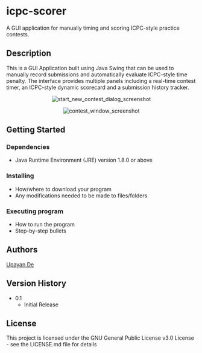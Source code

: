 # icpc-scorer

A GUI application for manually timing and scoring ICPC-style practice contests.

## Description

This is a GUI Application built using Java Swing that can be used to manually record submissions and automatically evaluate ICPC-style time penalty. The interface provides multiple panels including a real-time contest timer, an ICPC-style dynamic scorecard and a submission history tracker.

<p align = "center">
    <img src = "https://github.com/de-upayan/icpc-scorer/assets/96875426/8927f99e-2d81-4b68-a097-570ffa0e9bfc" alt = "start_new_contest_dialog_screenshot">
</p>

<p align = "center">
    <img src = "https://github.com/de-upayan/icpc-scorer/assets/96875426/709e9dbc-fd62-4944-8ebf-16d7ff251da5" alt = "contest_window_screenshot">
</p>


## Getting Started

### Dependencies

* Java Runtime Environment (JRE) version 1.8.0 or above

### Installing

* How/where to download your program
* Any modifications needed to be made to files/folders

### Executing program

* How to run the program
* Step-by-step bullets
  
## Authors

[Upayan De](https://upayande.ml/)

## Version History

* 0.1
    * Initial Release

## License

This project is licensed under the GNU General Public License v3.0 License - see the LICENSE.md file for details
